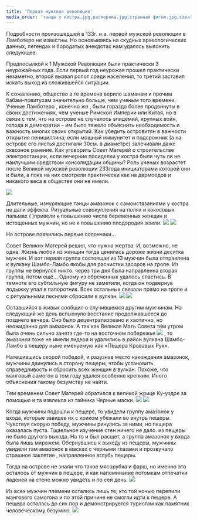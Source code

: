 ```yaml
---
title: 'Первая мужская революция'
media_order: 'танцы у костра.jpg,раскоряка.jpg,странная фигня.jpg,схватили мужчин у вулкана 1.jpg,схватили мужчин 2 обрезать.jpg,странная фигня2.jpg,черная маска Великой матери.jpg,кровавые руки 2.jpg,кровавые руки общее.jpg,ночь черных масок.jpg'
---
```




Подробности произошедшей в 133г. н.э. первой мужской революции в Ламботеро не известны. Но основываясь на скудных археологических данных, легендах и бородатых анекдотах нам удалось выяснить следующее.

Предпосылкой к 1 Мужской Революции были практически 3 неурожайных года. Если первый год неурожая прошел практически незаметно, второй вызвал ропот среди населения, то третий заставил искать выход из сложившейся ситуации.

К сожалению, общество в те времена верило шаманам и прочим бабам-повитухам значительно больше, чем ученым того времени. Ученые Ламботеро , конечно же , были гораздо более продвинуты в своих достижениях, чем ученые Римской Империи или Китая, но в связи с тем, что на острове не случалось эпидемий, крупных войн, голода и демократии – им было тяжело объяснить необходимость и важность многих своих открытий. Как убедить островитян в важности открытия пенициллина, если мощный иммунитет и подорожник (а на острове его листья достигали 30см. в диаметре) залечивали даже сквозное ранение. Как уговорить Совет Матерей о строительстве электростанции, если вечерние посиделки у костра были чуть ли не наилучшим средством консолидации общины? Роль ученых возрастет после Великой мужской революции 233года инициаторами которой они и были, а пока на них смотрели практически как на дармоедов и никакого веса в обществе они не имели.

![](%D1%82%D0%B0%D0%BD%D1%86%D1%8B%20%D1%83%20%D0%BA%D0%BE%D1%81%D1%82%D1%80%D0%B0.jpg)

Длительные, изнуряющие танцы амазонок с самоистязаниями у костра не дали эффекта. Ритуальные совокупления на полях и кокосовых пальмах ( )привели к повышению числа беременных женщин и истощенных мужчин, но не к повышению плодородия земли.
![](%D1%80%D0%B0%D1%81%D0%BA%D0%BE%D1%80%D1%8F%D0%BA%D0%B0.jpg)
![](%D1%81%D1%82%D1%80%D0%B0%D0%BD%D0%BD%D0%B0%D1%8F%20%D1%84%D0%B8%D0%B3%D0%BD%D1%8F.jpg)

На острове появились первые солончаки…

Совет Великих Матерей решил, что нужна жертва. И, возможно, не одна. Жизнь любой из женщин тогда ценилась дороже жизни десятка мужчин. И вот первая группа состоящая из 13 мужчин была отправлена к вулкану Шамбо-Ламбо якобы для расчистки засоров на тропе. Из группы не вернулся никто. через три дня была направленна вторая группа, потом ещё… Одному из обреченных удалось спастись. В темноте его субтильную фигуру не заметили, когда он подвернув лодыжку упал в папоротник. Всех остальных связали прямо на тропе и с ритуальными песнями сбросили в вулкан.
![](%D1%81%D1%85%D0%B2%D0%B0%D1%82%D0%B8%D0%BB%D0%B8%20%D0%BC%D1%83%D0%B6%D1%87%D0%B8%D0%BD%20%D1%83%20%D0%B2%D1%83%D0%BB%D0%BA%D0%B0%D0%BD%D0%B0%201.jpg)
![](%D1%81%D1%85%D0%B2%D0%B0%D1%82%D0%B8%D0%BB%D0%B8%20%D0%BC%D1%83%D0%B6%D1%87%D0%B8%D0%BD%202%20%D0%BE%D0%B1%D1%80%D0%B5%D0%B7%D0%B0%D1%82%D1%8C.jpg)


Оставшийся в живых сообщил о случившемся другим мужчинам. На следующий же день вспыхнуло восстание продолжавшееся до позднего вечера. Оно было децентрализовано и хаотично, но неожиданно для амазонок. А так как Великая Мать Совета тем утром была очень сильно занята где-то на восточном побережье ![](%D1%81%D1%82%D1%80%D0%B0%D0%BD%D0%BD%D0%B0%D1%8F%20%D1%84%D0%B8%D0%B3%D0%BD%D1%8F2.jpg)
, то амазонки тоже не имели лидера и удалились в район вулкана Шамбо-Ламбо в пещеру ныне именуемую как «Пещера Кровавых Рук».

Натешившись скорой победой, и разузнав место нахождения амазонок, мужчины двинулись в сторону пещеры, чтобы установить справедливость и сбросить всех женщин в вулкан. Похоже, что манговый самогон в том году удался особенно крепким. Иного объяснения такому безумству не найти.

Тем временем Совет Матерей обратился к великой жрице Ку-уздре за помощью и та извлекла из тайника Черные маски.
![](%D0%BD%D0%BE%D1%87%D1%8C%20%D1%87%D0%B5%D1%80%D0%BD%D1%8B%D1%85%20%D0%BC%D0%B0%D1%81%D0%BE%D0%BA.jpg)
![](%D1%87%D0%B5%D1%80%D0%BD%D0%B0%D1%8F%20%D0%BC%D0%B0%D1%81%D0%BA%D0%B0%20%D0%92%D0%B5%D0%BB%D0%B8%D0%BA%D0%BE%D0%B9%20%D0%BC%D0%B0%D1%82%D0%B5%D1%80%D0%B8.jpg)


Когда мужчины подошли к пещере, то увидели группу амазонок у входа, которые завидев их с криком убежали во внутрь пещеры. Чувствуя скорую победу, мужчины ринулись за ними, но пещера оказалась пуста. Тщаельное изучение стен ничего не дало. из пещеры не было другого выхода. На то и был расщет, а группа амазонок у входа была лишь миражем. Обернувшись к выходу из пещеры, мужчины увидели там амазонок в масках с черными глазами и прозвучало страшное заклятие , направленное вглубь пещеры.

Тогда на острове не знали что такое мясорубка и фарш, но именно это осталось от мужчин в пещере, и как напоминание потомкам отпечатки ладоней на стене можно увидеть и по сей день.
![](%D0%BA%D1%80%D0%BE%D0%B2%D0%B0%D0%B2%D1%8B%D0%B5%20%D1%80%D1%83%D0%BA%D0%B8%202.jpg)


Из всех мужчин племени остались лишь те, кто той ночью перепили мангового самогона и по этой причине не смогли идти к пещере. А пещера осталась до сих пор и демонстрируется туристам как памятник человеческому безумию.
![](%D0%BA%D1%80%D0%BE%D0%B2%D0%B0%D0%B2%D1%8B%D0%B5%20%D1%80%D1%83%D0%BA%D0%B8%20%D0%BE%D0%B1%D1%89%D0%B5%D0%B5.jpg)
